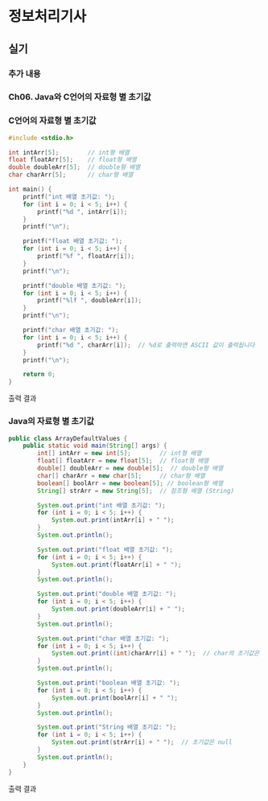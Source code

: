 # 정보처리기사

## 실기

### 추가 내용

### Ch06. Java와 C언어의 자료형 별 초기값

### C언어의 자료형 별 초기값

```c
#include <stdio.h>

int intArr[5];        // int형 배열
float floatArr[5];    // float형 배열
double doubleArr[5];  // double형 배열
char charArr[5];      // char형 배열

int main() {
    printf("int 배열 초기값: ");
    for (int i = 0; i < 5; i++) {
        printf("%d ", intArr[i]);
    }
    printf("\n");

    printf("float 배열 초기값: ");
    for (int i = 0; i < 5; i++) {
        printf("%f ", floatArr[i]);
    }
    printf("\n");

    printf("double 배열 초기값: ");
    for (int i = 0; i < 5; i++) {
        printf("%lf ", doubleArr[i]);
    }
    printf("\n");

    printf("char 배열 초기값: ");
    for (int i = 0; i < 5; i++) {
        printf("%d ", charArr[i]);  // %d로 출력하면 ASCII 값이 출력됩니다
    }
    printf("\n");

    return 0;
}
```

출력 결과

<!--
int 배열 초기값: 0 0 0 0 0
float 배열 초기값: 0.000000 0.000000 0.000000 0.000000 0.000000
double 배열 초기값: 0.000000 0.000000 0.000000 0.000000 0.000000
char 배열 초기값: 0 0 0 0 0
-->

### Java의 자료형 별 초기값

```java
public class ArrayDefaultValues {
    public static void main(String[] args) {
        int[] intArr = new int[5];        // int형 배열
        float[] floatArr = new float[5];  // float형 배열
        double[] doubleArr = new double[5];  // double형 배열
        char[] charArr = new char[5];     // char형 배열
        boolean[] boolArr = new boolean[5]; // boolean형 배열
        String[] strArr = new String[5];  // 참조형 배열 (String)

        System.out.print("int 배열 초기값: ");
        for (int i = 0; i < 5; i++) {
            System.out.print(intArr[i] + " ");
        }
        System.out.println();

        System.out.print("float 배열 초기값: ");
        for (int i = 0; i < 5; i++) {
            System.out.print(floatArr[i] + " ");
        }
        System.out.println();

        System.out.print("double 배열 초기값: ");
        for (int i = 0; i < 5; i++) {
            System.out.print(doubleArr[i] + " ");
        }
        System.out.println();

        System.out.print("char 배열 초기값: ");
        for (int i = 0; i < 5; i++) {
            System.out.print((int)charArr[i] + " ");  // char의 초기값은 \u0000 (ASCII 코드 0)
        }
        System.out.println();

        System.out.print("boolean 배열 초기값: ");
        for (int i = 0; i < 5; i++) {
            System.out.print(boolArr[i] + " ");
        }
        System.out.println();

        System.out.print("String 배열 초기값: ");
        for (int i = 0; i < 5; i++) {
            System.out.print(strArr[i] + " ");  // 초기값은 null
        }
        System.out.println();
    }
}
```

출력 결과

<!--
int 배열 초기값: 0 0 0 0 0
float 배열 초기값: 0.0 0.0 0.0 0.0 0.0
double 배열 초기값: 0.0 0.0 0.0 0.0 0.0
char 배열 초기값: 0 0 0 0 0
boolean 배열 초기값: false false false false false
String 배열 초기값: null null null null null
-->
